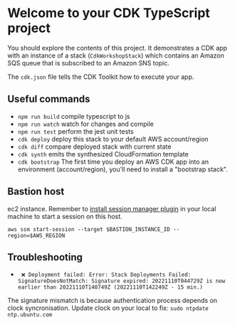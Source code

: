 # Welcome to your CDK TypeScript project

You should explore the contents of this project. It demonstrates a CDK app with an instance of a stack (`CdkWorkshopStack`)
which contains an Amazon SQS queue that is subscribed to an Amazon SNS topic.

The `cdk.json` file tells the CDK Toolkit how to execute your app.

## Useful commands

* `npm run build`   compile typescript to js
* `npm run watch`   watch for changes and compile
* `npm run test`    perform the jest unit tests
* `cdk deploy`      deploy this stack to your default AWS account/region
* `cdk diff`        compare deployed stack with current state
* `cdk synth`       emits the synthesized CloudFormation template
* `cdk bootstrap`   The first time you deploy an AWS CDK app into an environment (account/region), you'll need to install a "bootstrap stack".

## Bastion host

ec2 instance. Remember to [install session manager plugin](https://docs.aws.amazon.com/systems-manager/latest/userguide/session-manager-working-with-install-plugin.html) in your local machine to start a session on this host.

```
aws ssm start-session --target $BASTION_INSTANCE_ID --region=$AWS_REGION
```

## Troubleshooting

* ` ❌ Deployment failed: Error: Stack Deployments Failed: SignatureDoesNotMatch: Signature expired: 20221110T044729Z is now earlier than 20221110T140749Z (20221110T142249Z - 15 min.)`

The signature mismatch is because authentication process depends on clock syncronisation. Update clock on your local to fix: `sudo ntpdate ntp.ubuntu.com`